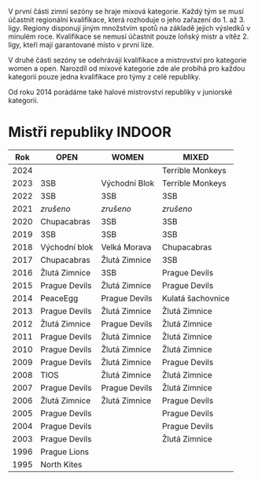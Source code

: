 V první části zimní sezóny se hraje mixová kategorie. Každý tým se musí účastnit regionální kvalifikace, která rozhoduje o jeho zařazení do 1. až 3. ligy. Regiony disponují jiným množstvím spotů na základě jejich výsledků v minulém roce. Kvalifikace se nemusí účastnit pouze loňský mistr a vítěz 2. ligy, kteří mají garantované místo v první lize.

V druhé části sezóny se odehrávájí kvalifikace a mistrovství pro kategorie women a open.
Narozdíl od mixové kategorie zde ale probíhá pro každou kategorii pouze jedna kvalifikace pro týmy z celé republiky.

Od roku 2014 porádáme také halové mistrovství republiky v juniorské kategorii.

# Mistři republiky INDOOR

| Rok  | OPEN          | WOMEN         | MIXED             |
| ---- | ------------- | ------------- | ----------------- |
| 2024 |               |               | Terrible Monkeys  |
| 2023 | 3SB     | Východní Blok     | Terrible Monkeys        |
| 2022 | 3SB     | 3SB    | 3SB         |
| 2021 | *zrušeno*     | *zrušeno*     | *zrušeno*         |
| 2020 | Chupacabras   | 3SB           | 3SB               |
| 2019 | 3SB           | 3SB           | 3SB               |
| 2018 | Východní blok | Velká Morava  | Chupacabras       |
| 2017 | Chupacabras   | Žlutá Zimnice | 3SB               |
| 2016 | Žlutá Zimnice | 3SB           | Prague Devils     |
| 2015 | Prague Devils | Žlutá Zimnice | Prague Devils     |
| 2014 | PeaceEgg      | Prague Devils | Kulatá šachovnice |
| 2013 | Prague Devils | Žlutá Zimnice | Žlutá Zimnice     |
| 2012 | Žlutá Zimnice | Prague Devils | Žlutá Zimnice     |
| 2011 | Prague Devils | Žlutá Zimnice | Žlutá Zimnice     |
| 2010 | Prague Devils | Žlutá Zimnice | Žlutá Zimnice     |
| 2009 | Prague Devils | Žlutá Zimnice | Prague Devils     |
| 2008 | TIOS          | Žlutá Zimnice | Žlutá Zimnice     |
| 2007 | Prague Devils | Prague Devils | Žlutá Zimnice     |
| 2006 | Žlutá Zimnice | Žlutá Zimnice | Prague Devils     |
| 2005 | Prague Devils |               | Prague Devils     |
| 2004 | Prague Devils |               | Prague Devils     |
| 2003 | Prague Devils |               | Žlutá Zimnice     |
| 1996 | Prague Lions  |               |                   |
| 1995 | North Kites   |               |                   |
